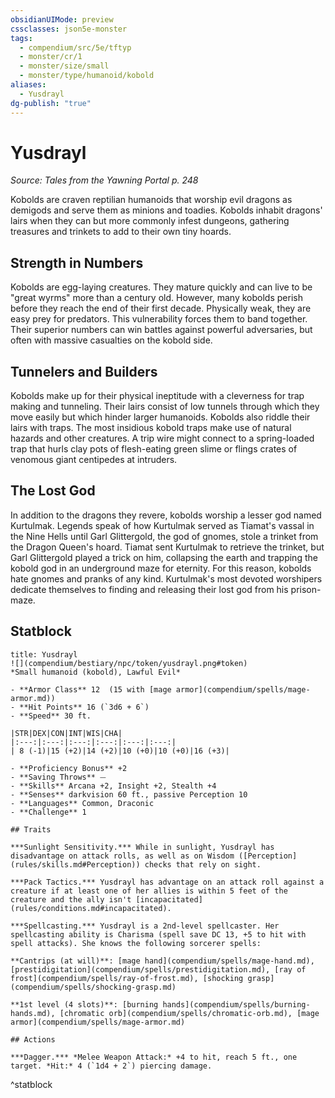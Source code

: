 ```yaml
---
obsidianUIMode: preview
cssclasses: json5e-monster
tags:
  - compendium/src/5e/tftyp
  - monster/cr/1
  - monster/size/small
  - monster/type/humanoid/kobold
aliases:
  - Yusdrayl
dg-publish: "true"
---
```

# Yusdrayl
*Source: Tales from the Yawning Portal p. 248*  

Kobolds are craven reptilian humanoids that worship evil dragons as demigods and serve them as minions and toadies. Kobolds inhabit dragons' lairs when they can but more commonly infest dungeons, gathering treasures and trinkets to add to their own tiny hoards.

## Strength in Numbers

 Kobolds are egg-laying creatures. They mature quickly and can live to be "great wyrms" more than a century old. However, many kobolds perish before they reach the end of their first decade. Physically weak, they are easy prey for predators. This vulnerability forces them to band together. Their superior numbers can win battles against powerful adversaries, but often with massive casualties on the kobold side.

## Tunnelers and Builders

Kobolds make up for their physical ineptitude with a cleverness for trap making and tunneling. Their lairs consist of low tunnels through which they move easily but which hinder larger humanoids. Kobolds also riddle their lairs with traps. The most insidious kobold traps make use of natural hazards and other creatures. A trip wire might connect to a spring-loaded trap that hurls clay pots of flesh-eating green slime or flings crates of venomous giant centipedes at intruders.

## The Lost God

In addition to the dragons they revere, kobolds worship a lesser god named Kurtulmak. Legends speak of how Kurtulmak served as Tiamat's vassal in the Nine Hells until Garl Glittergold, the god of gnomes, stole a trinket from the Dragon Queen's hoard. Tiamat sent Kurtulmak to retrieve the trinket, but Garl Glittergold played a trick on him, collapsing the earth and trapping the kobold god in an underground maze for eternity. For this reason, kobolds hate gnomes and pranks of any kind. Kurtulmak's most devoted worshipers dedicate themselves to finding and releasing their lost god from his prison-maze.

## Statblock

```ad-statblock
title: Yusdrayl
![](compendium/bestiary/npc/token/yusdrayl.png#token)
*Small humanoid (kobold), Lawful Evil*

- **Armor Class** 12  (15 with [mage armor](compendium/spells/mage-armor.md))
- **Hit Points** 16 (`3d6 + 6`)
- **Speed** 30 ft.

|STR|DEX|CON|INT|WIS|CHA|
|:---:|:---:|:---:|:---:|:---:|:---:|
| 8 (-1)|15 (+2)|14 (+2)|10 (+0)|10 (+0)|16 (+3)|

- **Proficiency Bonus** +2
- **Saving Throws** ⏤
- **Skills** Arcana +2, Insight +2, Stealth +4
- **Senses** darkvision 60 ft., passive Perception 10
- **Languages** Common, Draconic
- **Challenge** 1

## Traits

***Sunlight Sensitivity.*** While in sunlight, Yusdrayl has disadvantage on attack rolls, as well as on Wisdom ([Perception](rules/skills.md#Perception)) checks that rely on sight.

***Pack Tactics.*** Yusdrayl has advantage on an attack roll against a creature if at least one of her allies is within 5 feet of the creature and the ally isn't [incapacitated](rules/conditions.md#incapacitated).

***Spellcasting.*** Yusdrayl is a 2nd-level spellcaster. Her spellcasting ability is Charisma (spell save DC 13, +5 to hit with spell attacks). She knows the following sorcerer spells:

**Cantrips (at will)**: [mage hand](compendium/spells/mage-hand.md), [prestidigitation](compendium/spells/prestidigitation.md), [ray of frost](compendium/spells/ray-of-frost.md), [shocking grasp](compendium/spells/shocking-grasp.md)

**1st level (4 slots)**: [burning hands](compendium/spells/burning-hands.md), [chromatic orb](compendium/spells/chromatic-orb.md), [mage armor](compendium/spells/mage-armor.md)

## Actions

***Dagger.*** *Melee Weapon Attack:* +4 to hit, reach 5 ft., one target. *Hit:* 4 (`1d4 + 2`) piercing damage.
```
^statblock